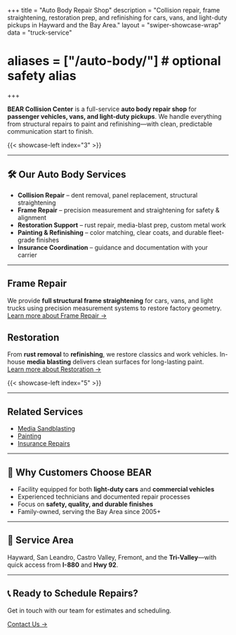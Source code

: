 +++
title = "Auto Body Repair Shop"
description = "Collision repair, frame straightening, restoration prep, and refinishing for cars, vans, and light-duty pickups in Hayward and the Bay Area."
layout = "swiper-showcase-wrap"
data = "truck-service"
# aliases = ["/auto-body/"]  # optional safety alias
+++

**BEAR Collision Center** is a full-service **auto body repair shop** for **passenger vehicles, vans, and light-duty pickups**. We handle everything from structural repairs to paint and refinishing—with clean, predictable communication start to finish.

{{< showcase-left index="3" >}}

---

## 🛠️ Our Auto Body Services
- **Collision Repair** – dent removal, panel replacement, structural straightening  
- **Frame Repair** – precision measurement and straightening for safety & alignment  
- **Restoration Support** – rust repair, media-blast prep, custom metal work  
- **Painting & Refinishing** – color matching, clear coats, and durable fleet-grade finishes  
- **Insurance Coordination** – guidance and documentation with your carrier

---

## Frame Repair
We provide **full structural frame straightening** for cars, vans, and light trucks using precision measurement systems to restore factory geometry.  
[Learn more about Frame Repair →](/auto-body-repair-shop/frame-repair/)

## Restoration
From **rust removal** to **refinishing**, we restore classics and work vehicles. In-house **media blasting** delivers clean surfaces for long-lasting paint.  
[Learn more about Restoration →](/auto-body-repair-shop/restoration/)

{{< showcase-left index="5" >}}

---

## Related Services
- [Media Sandblasting](/media-sandblasting/)  
- [Painting](/painting/)  
- [Insurance Repairs](/insurance/)  

---

## 🚗 Why Customers Choose BEAR
- Facility equipped for both **light-duty cars** and **commercial vehicles**  
- Experienced technicians and documented repair processes  
- Focus on **safety, quality, and durable finishes**  
- Family-owned, serving the Bay Area since 2005+

---

## 📍 Service Area
Hayward, San Leandro, Castro Valley, Fremont, and the **Tri-Valley**—with quick access from **I-880** and **Hwy 92**.

---

## 📞 Ready to Schedule Repairs?
Get in touch with our team for estimates and scheduling.  

[Contact Us →](/contact/)
